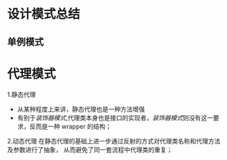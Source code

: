 
# 设计模式总结
## 单例模式










# 代理模式

1.静态代理
- 从某种程度上来讲，静态代理也是一种方法增强
- 有别于*装饰器模式*,代理类本身也是接口的实现者，*装饰器模式*则没有这一要求，反而是一种 wrapper 的结构；

2.动态代理
在静态代理的基础上进一步通过反射的方式对代理类名称和代理方法及参数进行了抽象，
从而避免了同一套流程中代理类的重复；








